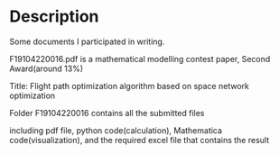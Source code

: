 # Description
Some documents I participated in writing.

F19104220016.pdf is a mathematical modelling contest paper, Second Award(around 13%)

Title: Flight path optimization algorithm based on space network optimization

Folder F19104220016 contains all the submitted files

including pdf file, python code(calculation), Mathematica code(visualization), and the required excel file that contains the result
